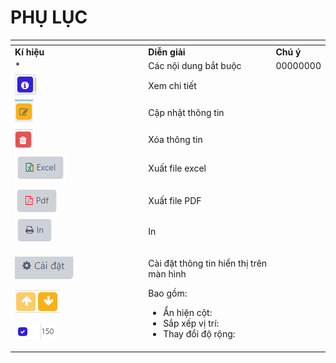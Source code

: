 # PHỤ LỤC

<table data-header-hidden><thead><tr><th width="199.33333333333331"></th><th></th><th></th></tr></thead><tbody><tr><td><strong>Kí hiệu</strong></td><td><strong>Diễn giải</strong></td><td><strong>Chú ý</strong></td></tr><tr><td>*</td><td>Các nội dung bắt buộc</td><td>00000000</td></tr><tr><td><img src="../.gitbook/assets/3 (4).png" alt="" data-size="original"></td><td>Xem chi tiết</td><td></td></tr><tr><td><img src="../.gitbook/assets/4 (2).png" alt="" data-size="original"></td><td>Cập nhật thông tin</td><td></td></tr><tr><td><img src="../.gitbook/assets/5 (6).png" alt="" data-size="original"></td><td>Xóa thông tin</td><td></td></tr><tr><td><img src="../.gitbook/assets/6 (7).png" alt="" data-size="original"></td><td>Xuất file excel</td><td></td></tr><tr><td><img src="../.gitbook/assets/7.png" alt="" data-size="original"></td><td>Xuất file PDF</td><td></td></tr><tr><td><img src="../.gitbook/assets/8 (6).png" alt="" data-size="original"></td><td>In</td><td></td></tr><tr><td><p><img src="../.gitbook/assets/9 (4).png" alt="" data-size="original"></p><p><img src="../.gitbook/assets/10 (4).png" alt="" data-size="original"></p><p><img src="../.gitbook/assets/11 (5).png" alt="" data-size="original"></p></td><td><p>Cài đặt thông tin hiển thị trên màn hình</p><p>Bao gồm:</p><ul><li>Ẩn hiện cột:</li><li>Sắp xếp vị trí:</li><li>Thay đổi độ rộng:</li></ul></td><td></td></tr></tbody></table>
